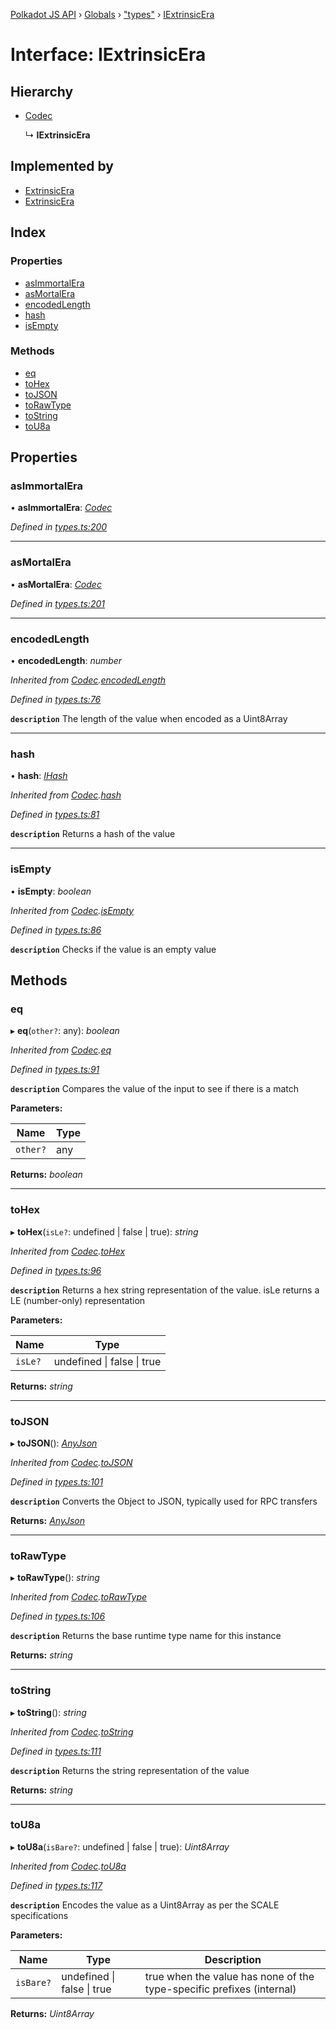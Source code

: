 [Polkadot JS API](../README.md) › [Globals](../globals.md) › ["types"](../modules/_types_.md) › [IExtrinsicEra](_types_.iextrinsicera.md)

# Interface: IExtrinsicEra

## Hierarchy

* [Codec](_types_.codec.md)

  ↳ **IExtrinsicEra**

## Implemented by

* [ExtrinsicEra](_interfaces_runtime_types_.extrinsicera.md)
* [ExtrinsicEra](../classes/_primitive_extrinsic_extrinsicera_.extrinsicera.md)

## Index

### Properties

* [asImmortalEra](_types_.iextrinsicera.md#asimmortalera)
* [asMortalEra](_types_.iextrinsicera.md#asmortalera)
* [encodedLength](_types_.iextrinsicera.md#encodedlength)
* [hash](_types_.iextrinsicera.md#hash)
* [isEmpty](_types_.iextrinsicera.md#isempty)

### Methods

* [eq](_types_.iextrinsicera.md#eq)
* [toHex](_types_.iextrinsicera.md#tohex)
* [toJSON](_types_.iextrinsicera.md#tojson)
* [toRawType](_types_.iextrinsicera.md#torawtype)
* [toString](_types_.iextrinsicera.md#tostring)
* [toU8a](_types_.iextrinsicera.md#tou8a)

## Properties

###  asImmortalEra

• **asImmortalEra**: *[Codec](_types_.codec.md)*

*Defined in [types.ts:200](https://github.com/polkadot-js/api/blob/26c2774992/packages/types/src/types.ts#L200)*

___

###  asMortalEra

• **asMortalEra**: *[Codec](_types_.codec.md)*

*Defined in [types.ts:201](https://github.com/polkadot-js/api/blob/26c2774992/packages/types/src/types.ts#L201)*

___

###  encodedLength

• **encodedLength**: *number*

*Inherited from [Codec](_types_.codec.md).[encodedLength](_types_.codec.md#encodedlength)*

*Defined in [types.ts:76](https://github.com/polkadot-js/api/blob/26c2774992/packages/types/src/types.ts#L76)*

**`description`** The length of the value when encoded as a Uint8Array

___

###  hash

• **hash**: *[IHash](_types_.ihash.md)*

*Inherited from [Codec](_types_.codec.md).[hash](_types_.codec.md#hash)*

*Defined in [types.ts:81](https://github.com/polkadot-js/api/blob/26c2774992/packages/types/src/types.ts#L81)*

**`description`** Returns a hash of the value

___

###  isEmpty

• **isEmpty**: *boolean*

*Inherited from [Codec](_types_.codec.md).[isEmpty](_types_.codec.md#isempty)*

*Defined in [types.ts:86](https://github.com/polkadot-js/api/blob/26c2774992/packages/types/src/types.ts#L86)*

**`description`** Checks if the value is an empty value

## Methods

###  eq

▸ **eq**(`other?`: any): *boolean*

*Inherited from [Codec](_types_.codec.md).[eq](_types_.codec.md#eq)*

*Defined in [types.ts:91](https://github.com/polkadot-js/api/blob/26c2774992/packages/types/src/types.ts#L91)*

**`description`** Compares the value of the input to see if there is a match

**Parameters:**

Name | Type |
------ | ------ |
`other?` | any |

**Returns:** *boolean*

___

###  toHex

▸ **toHex**(`isLe?`: undefined | false | true): *string*

*Inherited from [Codec](_types_.codec.md).[toHex](_types_.codec.md#tohex)*

*Defined in [types.ts:96](https://github.com/polkadot-js/api/blob/26c2774992/packages/types/src/types.ts#L96)*

**`description`** Returns a hex string representation of the value. isLe returns a LE (number-only) representation

**Parameters:**

Name | Type |
------ | ------ |
`isLe?` | undefined &#124; false &#124; true |

**Returns:** *string*

___

###  toJSON

▸ **toJSON**(): *[AnyJson](../modules/_types_.md#anyjson)*

*Inherited from [Codec](_types_.codec.md).[toJSON](_types_.codec.md#tojson)*

*Defined in [types.ts:101](https://github.com/polkadot-js/api/blob/26c2774992/packages/types/src/types.ts#L101)*

**`description`** Converts the Object to JSON, typically used for RPC transfers

**Returns:** *[AnyJson](../modules/_types_.md#anyjson)*

___

###  toRawType

▸ **toRawType**(): *string*

*Inherited from [Codec](_types_.codec.md).[toRawType](_types_.codec.md#torawtype)*

*Defined in [types.ts:106](https://github.com/polkadot-js/api/blob/26c2774992/packages/types/src/types.ts#L106)*

**`description`** Returns the base runtime type name for this instance

**Returns:** *string*

___

###  toString

▸ **toString**(): *string*

*Inherited from [Codec](_types_.codec.md).[toString](_types_.codec.md#tostring)*

*Defined in [types.ts:111](https://github.com/polkadot-js/api/blob/26c2774992/packages/types/src/types.ts#L111)*

**`description`** Returns the string representation of the value

**Returns:** *string*

___

###  toU8a

▸ **toU8a**(`isBare?`: undefined | false | true): *Uint8Array*

*Inherited from [Codec](_types_.codec.md).[toU8a](_types_.codec.md#tou8a)*

*Defined in [types.ts:117](https://github.com/polkadot-js/api/blob/26c2774992/packages/types/src/types.ts#L117)*

**`description`** Encodes the value as a Uint8Array as per the SCALE specifications

**Parameters:**

Name | Type | Description |
------ | ------ | ------ |
`isBare?` | undefined &#124; false &#124; true | true when the value has none of the type-specific prefixes (internal)  |

**Returns:** *Uint8Array*
